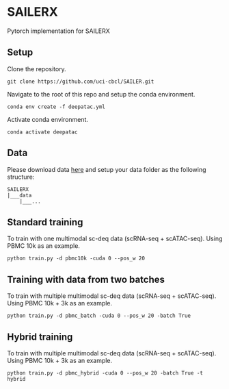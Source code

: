 # SAILERX
Pytorch implementation for SAILERX

## Setup

Clone the repository.

```
git clone https://github.com/uci-cbcl/SAILER.git
```

Navigate to the root of this repo and setup the conda environment.

```
conda env create -f deepatac.yml
```

Activate conda environment.

```
conda activate deepatac
```

## Data

Please download data [here](https://drive.google.com/drive/folders/1yQeF3Ch_yZg2hXRcTe9X30ilQB_qaRq1?usp=sharing) and setup your data folder as the following structure:

```
SAILERX
|___data  
    |___...
```

## Standard training
To train with one multimodal sc-deq data (scRNA-seq + scATAC-seq). Using PBMC 10k as an example.
```
python train.py -d pbmc10k -cuda 0 --pos_w 20
```

## Training with data from two batches
To train with multiple multimodal sc-deq data (scRNA-seq + scATAC-seq). Using PBMC 10k + 3k as an example.
```
python train.py -d pbmc_batch -cuda 0 --pos_w 20 -batch True
```

## Hybrid training
To train with multiple multimodal sc-deq data (scRNA-seq + scATAC-seq). Using PBMC 10k + 3k as an example.
```
python train.py -d pbmc_hybrid -cuda 0 --pos_w 20 -batch True -t hybrid
```